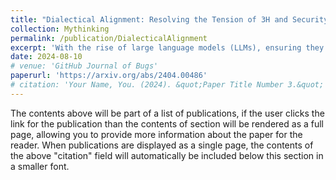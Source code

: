 ```yaml
---
title: "Dialectical Alignment: Resolving the Tension of 3H and Security Threats of LLMs"
collection: Mythinking
permalink: /publication/DialecticalAlignment
excerpt: 'With the rise of large language models (LLMs), ensuring they embody the principles of being helpful, honest, and harmless (3H), known as Human Alignment, becomes crucial. While existing alignment methods like RLHF, DPO, etc., effectively fine-tune LLMs to match preferences in the preference dataset, they often lead LLMs to highly receptive human input and external evidence, even when this information is poisoned. This leads to a tendency for LLMs to be \textit{Adaptive Chameleons} when external evidence conflicts with their parametric memory. This exacerbates the risk of LLM being attacked by external poisoned data, which poses a significant security risk to LLM system applications such as Retrieval-augmented generation (RAG). To address the challenge, we propose a novel framework: Dialectical Alignment (DA), which (1) utilizes AI feedback to identify optimal strategies for LLMs to navigate inter-context conflicts and context-memory conflicts with different external evidence in context window (i.e., different ratios of poisoned factual contexts); (2) constructs the SFT dataset as well as the preference dataset based on the AI feedback and strategies above; (3) uses the above datasets for LLM alignment to defense poisoned context attack while preserving the effectiveness of in-context knowledge editing. Our experiments show that the dialectical alignment model improves poisoned data attack defense by 20% and does not require any additional prompt engineering or prior declaration of "you may be attacked" to the LLMs' context window'
date: 2024-08-10
# venue: 'GitHub Journal of Bugs'
paperurl: 'https://arxiv.org/abs/2404.00486'
# citation: 'Your Name, You. (2024). &quot;Paper Title Number 3.&quot; <i>GitHub Journal of Bugs</i>. 1(3).'
---
```


The contents above will be part of a list of publications, if the user clicks the link for the publication than the contents of section will be rendered as a full page, allowing you to provide more information about the paper for the reader. When publications are displayed as a single page, the contents of the above "citation" field will automatically be included below this section in a smaller font.
